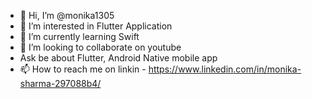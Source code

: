 - 👋 Hi, I’m @monika1305
- 👀 I’m interested in Flutter Application
- 🌱 I’m currently learning Swift
- 💞️ I’m looking to collaborate on youtube
-    Ask be about Flutter, Android Native mobile app
- 📫 How to reach me on linkin - https://www.linkedin.com/in/monika-sharma-297088b4/

<!---
monika1305/monika1305 is a ✨ special ✨ repository because its `README.md` (this file) appears on your GitHub profile.
You can click the Preview link to take a look at your changes.
--->
